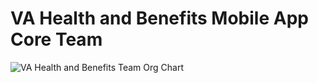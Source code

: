 # VA Health and Benefits Mobile App Core Team

![VA Health and Benefits Team Org Chart](https://github.com/user-attachments/assets/561d3d76-351f-45b3-a89c-924c8bd3c5d3)

